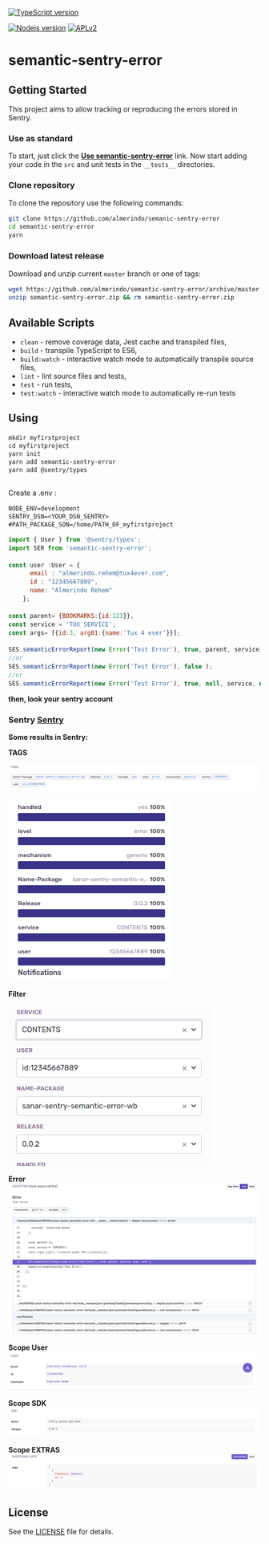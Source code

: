 [![TypeScript version][ts-badge]][typescript-38]

[![Nodejs version][nodejs-badge]][nodejs]
[![APLv2][license-badge]][LICENSE]


# semantic-sentry-error

## Getting Started

This project aims to allow tracking or reproducing the errors stored in Sentry.

### Use as standard 

To start, just click the **[Use semantic-sentry-error][repo-template-action]** link. Now start adding your code in the `src` and unit tests in the `__tests__` directories.

### Clone repository

To clone the repository use the following commands:

```sh
git clone https://github.com/almerindo/semanic-sentry-error
cd semantic-sentry-error
yarn
```

### Download latest release

Download and unzip current `master` branch or one of tags:

```sh
wget https://github.com/almerindo/semantic-sentry-error/archive/master.zip -O semantic-sentry-error.zip
unzip semantic-sentry-error.zip && rm semantic-sentry-error.zip
```

## Available Scripts

+ `clean` - remove coverage data, Jest cache and transpiled files,
+ `build` - transpile TypeScript to ES6,
+ `build:watch` - interactive watch mode to automatically transpile source files,
+ `lint` - lint source files and tests,
+ `test` - run tests,
+ `test:watch` - interactive watch mode to automatically re-run tests

## Using

```
mkdir myfirstproject
cd myfirstproject
yarn init
yarn add semantic-sentry-error
yarn add @sentry/types 


```
Create a .env :

```
NODE_ENV=development
SENTRY_DSN=<YOUR_DSN_SENTRY>
#PATH_PACKAGE_SON=/home/PATH_OF_myfirstproject
```


```js
import { User } from '@sentry/types';
import SER from 'semantic-sentry-error';

const user :User = {
      email : "almerindo.rehem@tux4ever.com",
      id : "12345667889",
      name: "Almerindo Rehem"
    };

const parent= {BOOKMARKS:{id:123}},
const service = 'TUX SERVICE';
const args= [{id:3, arg01:{name:'Tux 4 ever'}}];

SES.semanticErrorReport(new Error('Test Error'), true, parent, service, args, user );
//or
SES.semanticErrorReport(new Error('Test Error'), false );
//or
SES.semanticErrorReport(new Error('Test Error'), true, null, service, null, user );
```
**then, look your sentry account**


### Sentry [Sentry](http://sentry.io)
**Some results in Sentry:**

**TAGS**

![TAGS](./doc/assets/TAGS.png)


![TAGS2](./doc/assets/TAGS2.png)

**Filter**

![Filters](./doc/assets/Filter.png)

**Error**
![Erros](./doc/assets/ERROR.png)


**Scope User**
![USER](./doc/assets/scopeUser.png)

**Scope SDK**
![SDK](./doc/assets/scopeSDK.png)

**Scope EXTRAS**
![EXTRAS](./doc/assets/scopeExtra.png)


## License
 See the [LICENSE](https://github.com/almerindo/semantic-sentry-error/blob/master/LICENSE) file for details.

[ts-badge]: https://img.shields.io/badge/TypeScript-3.8-blue.svg
[nodejs-badge]: https://img.shields.io/badge/Node.js->=%2012.16-blue.svg
[nodejs]: https://nodejs.org/dist/latest-v12.x/docs/api/
[typescript]: https://www.typescriptlang.org/
[typescript-38]: https://www.typescriptlang.org/docs/handbook/release-notes/typescript-3-8.html
[license-badge]: https://img.shields.io/badge/license-APLv2-blue.svg
[license]: https://github.com/jsynowiec/node-typescript-boilerplate/blob/master/LICENSE


[gha-badge]: https://github.com/almerindo/semantic-sentry-error/workflows/release/badge.svg


[jest]: https://facebook.github.io/jest/
[eslint]: https://github.com/eslint/eslint
[wiki-js-tests]: https://github.com/...
[prettier]: https://prettier.io
[gha-actions]: https://github.com/almerindo/semantic-sentry-error/actions/

[repo-template-action]: https://github.com/almerindo/semantic-sentry-error/
